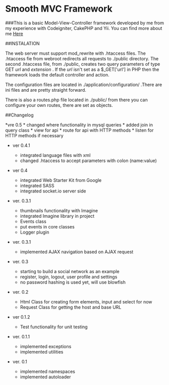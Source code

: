 Smooth MVC Framework
====================

###This is a basic Model-View-Controller framework developed by me from my experience with Codeigniter, CakePHP and Yii.
You can find more about me [Here](http://robertgabriel.ro)

##INSTALATION

The web server must support mod_rewrite with .htaccess files. The .htaccess fie from webroot redirects all requests to ./public directory. The second .htaccess file, from ./public, creates two query parameters of type GET _url_ and _extension_ .
If the _url_ isn't set as a $_GET['url'] in PHP then the framework loads the default controller and action.

The configuration files are located in ./application/configuration/ .There are ini files and are pretty straight forward.

There is also a routes.php file located in ./public/ from there you can configure your own routes, there are set as objects.

##Changelog

*vre 0.5
    * changed where functionality in mysql queries
    * added join in query class
    * view for api
    * route for api with HTTP methods
    * listen for HTTP methods if necessary

* ver 0.4.1
    * integrated language files with xml
    * changed .htaccess to accept parameters with colon (name:value)

* ver 0.4
    * integrated Web Starter Kit from Google
    * integrated SASS
    * integrated socket.io server side

* ver. 0.3.1
    * thumbnails functionality with Imagine
    * integrated Imagine library in project
    * Events class
    * put events in core classes
    * Logger plugin

* ver. 0.3.1
    * implemented AJAX navigation based on AJAX request

* ver. 0.3
    * starting to build a social network as an example
    * register, login, logout, user profile and settings
    * no password hashing is used yet, will use blowfish

* ver. 0.2
    * Html Class for creating form elements, input and select for now
    * Request Class for getting the host and base URL

* ver 0.1.2
    * Test functionality for unit testing

* ver. 0.1.1
    * implemented exceptions
    * implemented utilities


* ver. 0.1
    * implemented namespaces
    * implemented autoloader